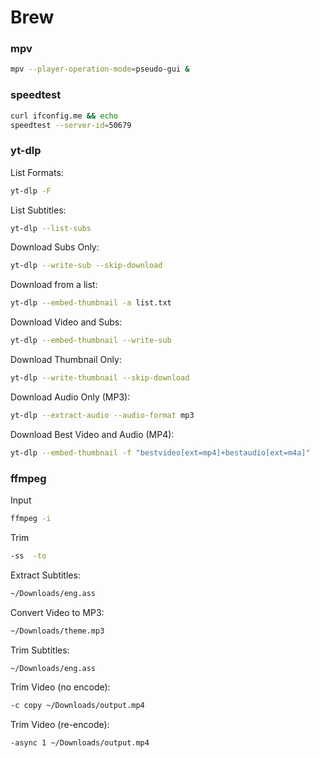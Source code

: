 # Brew

### mpv
```bash
mpv --player-operation-mode=pseudo-gui &
```

### speedtest
```bash
curl ifconfig.me && echo
speedtest --server-id=50679
```

### yt-dlp
List Formats:
```bash
yt-dlp -F 
```
List Subtitles:
```bash
yt-dlp --list-subs 
```
Download Subs Only:
```bash
yt-dlp --write-sub --skip-download 
```
Download from a list:
```bash
yt-dlp --embed-thumbnail -a list.txt
```
Download Video and Subs:
```bash
yt-dlp --embed-thumbnail --write-sub 
```
Download Thumbnail Only:
```bash
yt-dlp --write-thumbnail --skip-download 
```
Download Audio Only (MP3):
```bash
yt-dlp --extract-audio --audio-format mp3 
```
Download Best Video and Audio (MP4):
```bash
yt-dlp --embed-thumbnail -f "bestvideo[ext=mp4]+bestaudio[ext=m4a]" 
```

### ffmpeg
Input
```bash
ffmpeg -i 
```
Trim
```bash
-ss  -to 
```
Extract Subtitles:
```bash
~/Downloads/eng.ass
```
Convert Video to MP3:
```bash
~/Downloads/theme.mp3
```
Trim Subtitles:
```bash
~/Downloads/eng.ass
```
Trim Video (no encode):
```bash
-c copy ~/Downloads/output.mp4
```
Trim Video (re-encode):
```bash
-async 1 ~/Downloads/output.mp4
```
